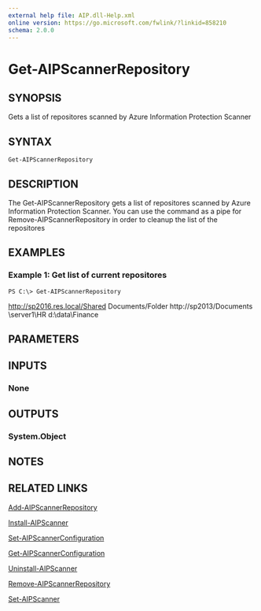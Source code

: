```yaml
---
external help file: AIP.dll-Help.xml
online version: https://go.microsoft.com/fwlink/?linkid=858210
schema: 2.0.0
---
```


# Get-AIPScannerRepository

## SYNOPSIS
Gets a list of repositores scanned by Azure Information Protection Scanner

## SYNTAX

```
Get-AIPScannerRepository
```

## DESCRIPTION
The Get-AIPScannerRepository gets a list of repositores scanned by Azure Information Protection Scanner. You can use the command as a pipe for Remove-AIPScannerRepository in order to cleanup the list of the repositores

## EXAMPLES

### Example 1: Get list of current repositores
```
PS C:\> Get-AIPScannerRepository
```
http://sp2016.res.local/Shared Documents/Folder
http://sp2013/Documents
\\server1\HR
d:\data\Finance


## PARAMETERS

## INPUTS

### None


## OUTPUTS

### System.Object

## NOTES

## RELATED LINKS

[Add-AIPScannerRepository](./Add-AIPScannerRepository.md)

[Install-AIPScanner](./Install-AIPScanner.md)

[Set-AIPScannerConfiguration](./Set-AIPScannerConfiguration.md)

[Get-AIPScannerConfiguration](./Get-AIPScannerConfiguration.md)

[Uninstall-AIPScanner](./Uninstall-AIPScanner.md)

[Remove-AIPScannerRepository](./Remove-AIPScannerRepository.md)

[Set-AIPScanner](./Set-AIPScanner.md)
